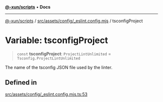 [**@-xun/scripts**](../../../../../README.md) • **Docs**

***

[@-xun/scripts](../../../../../README.md) / [src/assets/config/\_eslint.config.mjs](../README.md) / tsconfigProject

# Variable: tsconfigProject

> `const` **tsconfigProject**: `ProjectLintUnlimited` = `Tsconfig.ProjectLintUnlimited`

The name of the tsconfig JSON file used by the linter.

## Defined in

[src/assets/config/\_eslint.config.mjs.ts:53](https://github.com/Xunnamius/xscripts/blob/ca4900adafe61fe400aec55151e46f5130a666a6/src/assets/config/_eslint.config.mjs.ts#L53)
